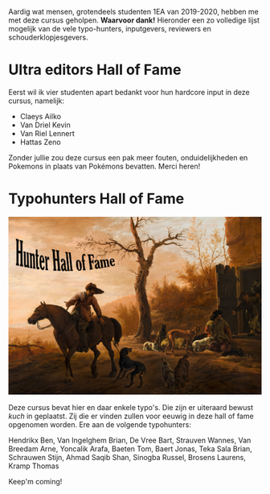 

Aardig wat mensen, grotendeels studenten 1EA van 2019-2020, hebben me met deze cursus geholpen. **Waarvoor dank!** Hieronder een zo volledige lijst mogelijk van de vele typo-hunters, inputgevers, reviewers en schouderklopjesgevers.

# Ultra editors Hall of Fame

Eerst wil ik vier studenten apart bedankt voor hun hardcore input in deze cursus, namelijk:

* Claeys Ailko
* Van Driel Kevin
* Van Riel Lennert
* Hattas Zeno

Zonder jullie zou deze cursus een pak meer fouten, onduidelijkheden en Pokemons in plaats van Pokémons bevatten. Merci heren!

# Typohunters Hall of Fame

![Landscape with Hunters door Pieter Van Laer](../assets/0_intro/halloffame.png)

Deze cursus bevat hier en daar enkele typo's. Die zijn er uiteraard bewust *kuch* in geplaatst. Zij die er vinden zullen voor eeuwig in deze hall of fame opgenomen worden. Ere aan de volgende typohunters:

Hendrikx Ben, Van Ingelghem Brian, De Vree Bart, Strauven Wannes, Van Breedam Arne, Yoncalik Arafa, Baeten Tom, Baert Jonas, Teka Sala Brian, Schrauwen Stijn, Ahmad Saqib Shan, Sinogba Russel, Brosens Laurens, Kramp Thomas


Keep'm coming!
